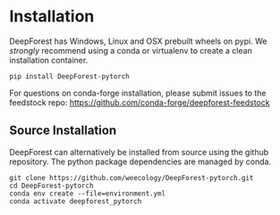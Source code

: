 # Installation

DeepForest has Windows, Linux and OSX prebuilt wheels on pypi. We *strongly* recommend using a conda or virtualenv to create a clean installation container.

```
pip install DeepForest-pytorch
```

For questions on conda-forge installation, please submit issues to the feedstock repo: https://github.com/conda-forge/deepforest-feedstock

## Source Installation

DeepForest can alternatively be installed from source using the github repository. The python package dependencies are managed by conda.

```
git clone https://github.com/weecology/DeepForest-pytorch.git
cd DeepForest-pytorch
conda env create --file=environment.yml
conda activate deepforest_pytorch
```
